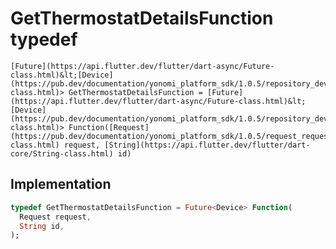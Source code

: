 


# GetThermostatDetailsFunction typedef










    [Future](https://api.flutter.dev/flutter/dart-async/Future-class.html)&lt;[Device](https://pub.dev/documentation/yonomi_platform_sdk/1.0.5/repository_devices_devices_repository/Device-class.html)> GetThermostatDetailsFunction = [Future](https://api.flutter.dev/flutter/dart-async/Future-class.html)&lt;[Device](https://pub.dev/documentation/yonomi_platform_sdk/1.0.5/repository_devices_devices_repository/Device-class.html)> Function([Request](https://pub.dev/documentation/yonomi_platform_sdk/1.0.5/request_request/Request-class.html) request, [String](https://api.flutter.dev/flutter/dart-core/String-class.html) id)






## Implementation

```dart
typedef GetThermostatDetailsFunction = Future<Device> Function(
  Request request,
  String id,
);
```






